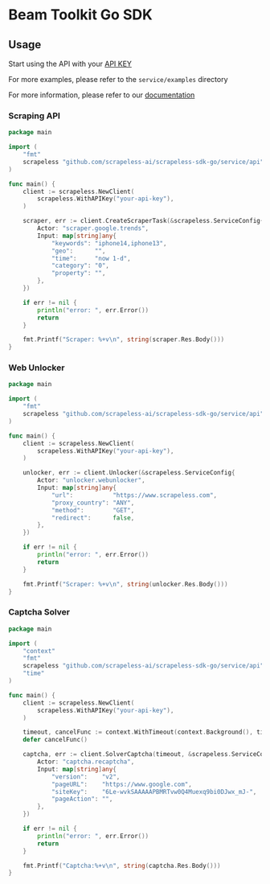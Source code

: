 # Beam Toolkit Go SDK

## Usage

Start using the API with your [API KEY](https://app.scrapeless.com/dashboard/account?tab=apiKey)

For more examples, please refer to the `service/examples` directory

For more information, please refer to our [documentation](https://docs.scrapeless.com/)

### Scraping API
```go
package main

import (
	"fmt"
	scrapeless "github.com/scrapeless-ai/scrapeless-sdk-go/service/api"
)

func main() {
	client := scrapeless.NewClient(
		scrapeless.WithAPIKey("your-api-key"),
	)

	scraper, err := client.CreateScraperTask(&scrapeless.ServiceConfig{
		Actor: "scraper.google.trends",
		Input: map[string]any{
			"keywords": "iphone14,iphone13",
			"geo":      "",
			"time":     "now 1-d",
			"category": "0",
			"property": "",
		},
	})

	if err != nil {
		println("error: ", err.Error())
		return
	}

	fmt.Printf("Scraper: %+v\n", string(scraper.Res.Body()))
}
```

### Web Unlocker
```go
package main

import (
	"fmt"
	scrapeless "github.com/scrapeless-ai/scrapeless-sdk-go/service/api"
)

func main() {
	client := scrapeless.NewClient(
		scrapeless.WithAPIKey("your-api-key"),
	)

	unlocker, err := client.Unlocker(&scrapeless.ServiceConfig{
		Actor: "unlocker.webunlocker",
		Input: map[string]any{
			"url":           "https://www.scrapeless.com",
			"proxy_country": "ANY",
			"method":        "GET",
			"redirect":      false,
		},
	})

	if err != nil {
		println("error: ", err.Error())
		return
	}

	fmt.Printf("Scraper: %+v\n", string(unlocker.Res.Body()))
}

```

### Captcha Solver
```go
package main

import (
	"context"
	"fmt"
	scrapeless "github.com/scrapeless-ai/scrapeless-sdk-go/service/api"
	"time"
)

func main() {
	client := scrapeless.NewClient(
		scrapeless.WithAPIKey("your-api-key"),
	)

	timeout, cancelFunc := context.WithTimeout(context.Background(), time.Second*30)
	defer cancelFunc()

	captcha, err := client.SolverCaptcha(timeout, &scrapeless.ServiceConfig{
		Actor: "captcha.recaptcha",
		Input: map[string]any{
			"version":    "v2",
			"pageURL":    "https://www.google.com",
			"siteKey":    "6Le-wvkSAAAAAPBMRTvw0Q4Muexq9bi0DJwx_mJ-",
			"pageAction": "",
		},
	})

	if err != nil {
		println("error: ", err.Error())
		return
	}

	fmt.Printf("Captcha:%+v\n", string(captcha.Res.Body()))
}
```
